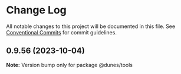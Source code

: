 # Change Log

All notable changes to this project will be documented in this file.
See [Conventional Commits](https://conventionalcommits.org) for commit guidelines.

## 0.9.56 (2023-10-04)

**Note:** Version bump only for package @dunes/tools
